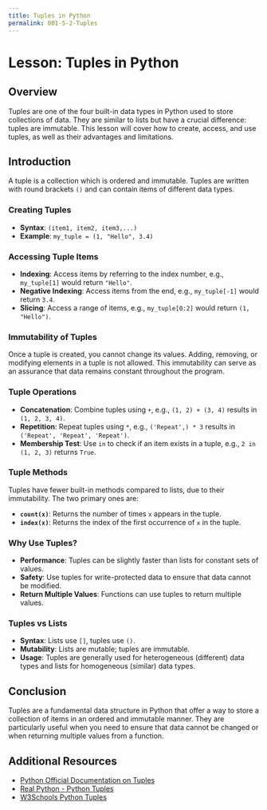 ```yaml
---
title: Tuples in Python
permalink: 001-5-2-Tuples
---
```


# Lesson: Tuples in Python

## Overview
Tuples are one of the four built-in data types in Python used to store collections of data. They are similar to lists but have a crucial difference: tuples are immutable. This lesson will cover how to create, access, and use tuples, as well as their advantages and limitations.

## Introduction

A tuple is a collection which is ordered and immutable. Tuples are written with round brackets `()` and can contain items of different data types.

### Creating Tuples

- **Syntax**: `(item1, item2, item3,...)`
- **Example**: `my_tuple = (1, "Hello", 3.4)`

### Accessing Tuple Items

- **Indexing**: Access items by referring to the index number, e.g., `my_tuple[1]` would return `"Hello"`.
- **Negative Indexing**: Access items from the end, e.g., `my_tuple[-1]` would return `3.4`.
- **Slicing**: Access a range of items, e.g., `my_tuple[0:2]` would return `(1, "Hello")`.

### Immutability of Tuples

Once a tuple is created, you cannot change its values. Adding, removing, or modifying elements in a tuple is not allowed. This immutability can serve as an assurance that data remains constant throughout the program.

### Tuple Operations

- **Concatenation**: Combine tuples using `+`, e.g., `(1, 2) + (3, 4)` results in `(1, 2, 3, 4)`.
- **Repetition**: Repeat tuples using `*`, e.g., `('Repeat',) * 3` results in `('Repeat', 'Repeat', 'Repeat')`.
- **Membership Test**: Use `in` to check if an item exists in a tuple, e.g., `2 in (1, 2, 3)` returns `True`.

### Tuple Methods

Tuples have fewer built-in methods compared to lists, due to their immutability. The two primary ones are:

- **`count(x)`**: Returns the number of times `x` appears in the tuple.
- **`index(x)`**: Returns the index of the first occurrence of `x` in the tuple.

### Why Use Tuples?

- **Performance**: Tuples can be slightly faster than lists for constant sets of values.
- **Safety**: Use tuples for write-protected data to ensure that data cannot be modified.
- **Return Multiple Values**: Functions can use tuples to return multiple values.

### Tuples vs Lists

- **Syntax**: Lists use `[]`, tuples use `()`.
- **Mutability**: Lists are mutable; tuples are immutable.
- **Usage**: Tuples are generally used for heterogeneous (different) data types and lists for homogeneous (similar) data types.

## Conclusion

Tuples are a fundamental data structure in Python that offer a way to store a collection of items in an ordered and immutable manner. They are particularly useful when you need to ensure that data cannot be changed or when returning multiple values from a function.

## Additional Resources

- [Python Official Documentation on Tuples](https://docs.python.org/3/tutorial/datastructures.html#tuples-and-sequences)
- [Real Python - Python Tuples](https://realpython.com/python-lists-tuples/)
- [W3Schools Python Tuples](https://www.w3schools.com/python/python_tuples.asp)
